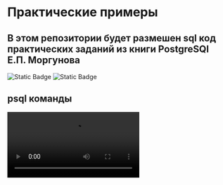 # Практические примеры 
## В этом репозитории будет размешен sql код практических заданий из книги PostgreSQl Е.П. Моргунова
![Static Badge](https://img.shields.io/badge/salehard89-blue)
![Static Badge](https://img.shields.io/badge/https://t.me/issafonov_just_the_message-8A2BE2)



## psql команды
<video src="/Users/safonov/Documents/edu_postgres/media/1.mp4" controls Title="Title">

ISSafonov